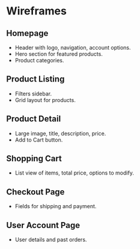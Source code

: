# Wireframes

## Homepage
- Header with logo, navigation, account options.
- Hero section for featured products.
- Product categories.

## Product Listing
- Filters sidebar.
- Grid layout for products.

## Product Detail
- Large image, title, description, price.
- Add to Cart button.

## Shopping Cart
- List view of items, total price, options to modify.

## Checkout Page
- Fields for shipping and payment.

## User Account Page
- User details and past orders.